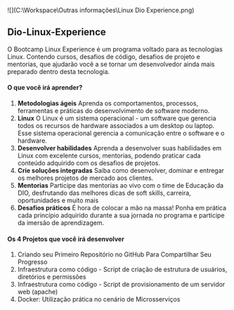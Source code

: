 

![](C:\Workspace\Outras informações\Linux Dio Experience.png)

## 									Dio-Linux-Experience

O Bootcamp Linux Experience é um programa voltado para as tecnologias Linux. Contendo cursos, desafios de código, desafios de projeto e mentorias, que ajudarão você a se tornar um desenvolvedor ainda mais preparado dentro desta tecnologia.



#### **O que você irá aprender?**

1. **Metodologias ágeis**
   Aprenda os comportamentos, processos, ferramentas e práticas do desenvolvimento de software moderno.
2. **Linux**
   O Linux é um sistema operacional - um software que gerencia todos os recursos de hardware associados a um desktop ou laptop. Esse sistema operacional gerencia a comunicação entre o software e o hardware.
3. **Desenvolver habilidades**
   Aprenda a desenvolver suas habilidades em Linux com excelente cursos, mentorias, podendo praticar cada conteúdo adquirido com os desafios de projetos.
4. **Crie soluções integradas**
   Saiba como desenvolver, dominar e entregar os melhores projetos de mercado aos clientes.
5. **Mentorias**
   Participe das mentorias ao vivo com o time de Educação da DIO, desfrutando das melhores dicas de soft skills, carreira, oportunidades e muito mais
6. **Desafios práticos**
   É hora de colocar a mão na massa! Ponha em prática cada princípio adquirido durante a sua jornada no programa e participe da imersão de aprendizagem.



#### **Os 4 Projetos que você irá desenvolver**

1.  Criando seu Primeiro Repositório no GitHub Para Compartilhar Seu Progresso
2. Infraestrutura como código - Script de criação de estrutura de usuários, diretórios e permissões
3. Infraestrutura como código - Script de provisionamento de um servidor web (apache)
4. Docker: Utilização prática no cenário de Microsserviços
